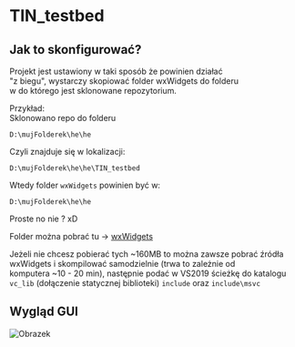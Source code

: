 # TIN_testbed

## Jak to skonfigurować?

Projekt jest ustawiony w taki sposób że powinien działać    \
"z biegu", wystarczy skopiować folder wxWidgets do folderu  \
w do którego jest sklonowane repozytorium.

Przykład: \
Sklonowano repo do folderu

```batch
D:\mujFolderek\he\he
```

Czyli znajduje się w lokalizacji:

```batch
D:\mujFolderek\he\he\TIN_testbed
```

Wtedy folder ```wxWidgets``` powinien być w:

```batch
D:\mujFolderek\he\he
```

Proste no nie ? xD

Folder można pobrać tu -> [wxWidgets](https://drive.google.com/file/d/19QC6fGoTbvylOnT7RSkwvBJ8GiaywVZF/view?usp=sharing)

Jeżeli nie chcesz pobierać tych ~160MB to można zawsze pobrać źródła \
wxWidgets i skompilować samodzielnie (trwa to zależnie od \
komputera ~10 - 20 min), następnie podać w VS2019 ścieżkę do katalogu  ```vc_lib``` (dołączenie statycznej biblioteki)
```include``` oraz ```include\msvc```

## Wygląd GUI

![Obrazek](Schematics/GUI.png?raw=true "Obrazek")
